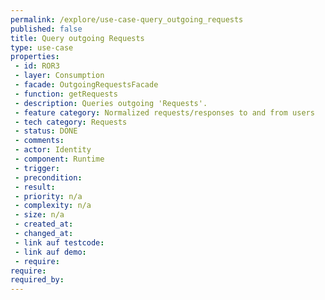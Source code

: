 ```yaml
---
permalink: /explore/use-case-query_outgoing_requests
published: false
title: Query outgoing Requests
type: use-case
properties:
 - id: ROR3
 - layer: Consumption
 - facade: OutgoingRequestsFacade
 - function: getRequests
 - description: Queries outgoing 'Requests'.
 - feature category: Normalized requests/responses to and from users
 - tech category: Requests
 - status: DONE
 - comments: 
 - actor: Identity
 - component: Runtime
 - trigger: 
 - precondition: 
 - result: 
 - priority: n/a
 - complexity: n/a
 - size: n/a
 - created_at: 
 - changed_at: 
 - link auf testcode: 
 - link auf demo: 
 - require: 
require:
required_by:
---
```

